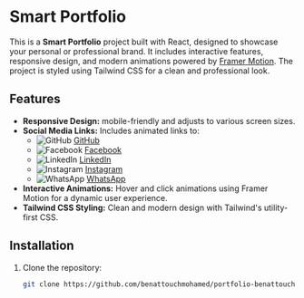 
# Smart Portfolio

This is a **Smart Portfolio** project built with React, designed to showcase your personal or professional brand. It includes interactive features, responsive design, and modern animations powered by [Framer Motion](https://www.framer.com/motion/). The project is styled using Tailwind CSS for a clean and professional look.

## Features

- **Responsive Design:** mobile-friendly and adjusts to various screen sizes.
- **Social Media Links:** Includes animated links to:
  - ![GitHub](https://img.shields.io/badge/-GitHub-333?style=flat-square&logo=github&logoColor=white) [GitHub](https://github.com/benattouchmohamed/portfolio-benattouch)
  - ![Facebook](https://img.shields.io/badge/-Facebook-1877F2?style=flat-square&logo=facebook&logoColor=white) [Facebook](https://www.facebook.com/profile.php?id=61570300422602)
  - ![LinkedIn](https://img.shields.io/badge/-LinkedIn-0077B5?style=flat-square&logo=linkedin&logoColor=white) [LinkedIn](https://www.linkedin.com/in/mohamed-ben-attouch-a47957300)
  - ![Instagram](https://img.shields.io/badge/-Instagram-E4405F?style=flat-square&logo=instagram&logoColor=white) [Instagram](https://www.instagram.com/simobeen_)
  - ![WhatsApp](https://img.shields.io/badge/-WhatsApp-25D366?style=flat-square&logo=whatsapp&logoColor=white) [WhatsApp](https://wa.me/212623292642)
- **Interactive Animations:** Hover and click animations using Framer Motion for a dynamic user experience.
- **Tailwind CSS Styling:** Clean and modern design with Tailwind's utility-first CSS.



## Installation

1. Clone the repository:

   ```bash
   git clone https://github.com/benattouchmohamed/portfolio-benattouch.git
